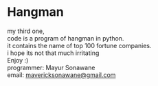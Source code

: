 # Hangman
my third one, <br> code is a program of hangman in python. <br> it contains the name of top 100 fortune companies.  <br>
i hope its not that much irritating <br>
Enjoy :)<br>
programmer: Mayur Sonawane <br>
email: mavericksonawane@gmail.com <br>

